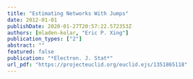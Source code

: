 ```yaml
---
title: "Estimating Networks With Jumps"
date: 2012-01-01
publishDate: 2020-01-27T20:57:22.572353Z
authors: [mladen-kolar, "Eric P. Xing"]
publication_types: ["2"]
abstract: ""
featured: false
publication: "*Electron. J. Stat*"
url_pdf: "https://projecteuclid.org/euclid.ejs/1351865118"
---
```

